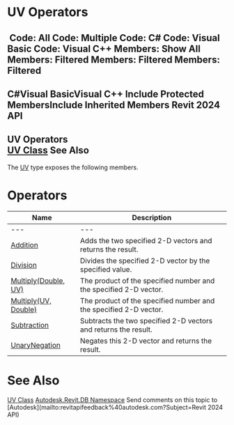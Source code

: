 # UV Operators

﻿
 Code: All Code: Multiple Code: C# Code: Visual Basic Code: Visual C++  Members: Show All Members: Filtered Members: Filtered Members: Filtered   
---  
C#Visual BasicVisual C++
Include Protected MembersInclude Inherited Members
Revit 2024 API  
---  
UV Operators  
[UV Class](1724be37-059b-91ff-aa74-d1508082f76d.md "UV Class") See Also  
---  
The [UV](1724be37-059b-91ff-aa74-d1508082f76d.md "UV Class") type exposes the following members.
# Operators
| Name | Description |
| --- | --- |
| --- | --- | --- |
| [Addition](92ef6a75-0ab6-1cd2-99fb-330557aa2eb6.md "Addition Operator") | Adds the two specified 2-D vectors and returns the result. |
| [Division](f75ed7b6-c306-3c72-cb34-4af4bf2cb831.md "Division Operator") | Divides the specified 2-D vector by the specified value. |
| [Multiply(Double, UV)](8753ebe5-e03a-31f3-31a1-0da7473abb58.md "Multiply Operator \(Double, UV\)") | The product of the specified number and the specified 2-D vector. |
| [Multiply(UV, Double)](b2dadbe9-910a-f16b-61ef-b1a8a26bba57.md "Multiply Operator \(UV, Double\)") | The product of the specified number and the specified 2-D vector. |
| [Subtraction](8a02ba52-44be-cdf1-5051-66a1aaf3c656.md "Subtraction Operator") | Subtracts the two specified 2-D vectors and returns the result. |
| [UnaryNegation](b83a1321-860e-f7ef-dbc3-780bb7bea69b.md "UnaryNegation Operator") | Negates this 2-D vector and returns the result. |

# See Also
[UV Class](1724be37-059b-91ff-aa74-d1508082f76d.md "UV Class")
[Autodesk.Revit.DB Namespace](87546ba7-461b-c646-cbb1-2cb8f5bff8b2.md "Autodesk.Revit.DB Namespace")
Send comments on this topic to [Autodesk](mailto:revitapifeedback%40autodesk.com?Subject=Revit 2024 API)